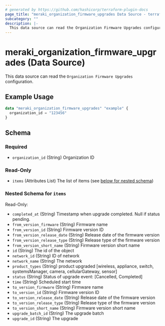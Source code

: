 ```yaml
---
# generated by https://github.com/hashicorp/terraform-plugin-docs
page_title: "meraki_organization_firmware_upgrades Data Source - terraform-provider-meraki"
subcategory: ""
description: |-
  This data source can read the Organization Firmware Upgrades configuration.
---
```


# meraki_organization_firmware_upgrades (Data Source)

This data source can read the `Organization Firmware Upgrades` configuration.

## Example Usage

```terraform
data "meraki_organization_firmware_upgrades" "example" {
  organization_id = "123456"
}
```

<!-- schema generated by tfplugindocs -->
## Schema

### Required

- `organization_id` (String) Organization ID

### Read-Only

- `items` (Attributes List) The list of items (see [below for nested schema](#nestedatt--items))

<a id="nestedatt--items"></a>
### Nested Schema for `items`

Read-Only:

- `completed_at` (String) Timestamp when upgrade completed. Null if status pending.
- `from_version_firmware` (String) Firmware name
- `from_version_id` (String) Firmware version ID
- `from_version_release_date` (String) Release date of the firmware version
- `from_version_release_type` (String) Release type of the firmware version
- `from_version_short_name` (String) Firmware version short name
- `id` (String) The id of the object
- `network_id` (String) ID of network
- `network_name` (String) The network
- `product_types` (String) product upgraded [wireless, appliance, switch, systemsManager, camera, cellularGateway, sensor]
- `status` (String) Status of upgrade event: [Cancelled, Completed]
- `time` (String) Scheduled start time
- `to_version_firmware` (String) Firmware name
- `to_version_id` (String) Firmware version ID
- `to_version_release_date` (String) Release date of the firmware version
- `to_version_release_type` (String) Release type of the firmware version
- `to_version_short_name` (String) Firmware version short name
- `upgrade_batch_id` (String) The upgrade batch
- `upgrade_id` (String) The upgrade
